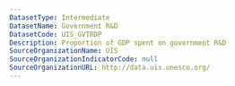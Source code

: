 ```yaml
---
DatasetType: Intermediate
DatasetName: Government R&D
DatasetCode: UIS_GVTRDP
Description: Proportion of GDP spent on government R&D
SourceOrganizationName: UIS
SourceOrganizationIndicatorCode: null
SourceOrganizationURL: http://data.uis.unesco.org/
---
```


